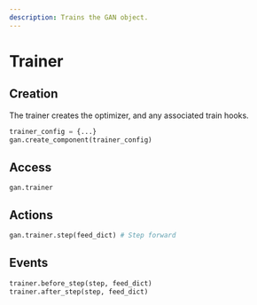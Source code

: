 ```yaml
---
description: Trains the GAN object.
---
```


# Trainer

## Creation

The trainer creates the optimizer, and any associated train hooks.

```python
trainer_config = {...}
gan.create_component(trainer_config)
```

## Access

```text
gan.trainer
```

## Actions

```python
gan.trainer.step(feed_dict) # Step forward
```

## Events

```python
trainer.before_step(step, feed_dict)
trainer.after_step(step, feed_dict)
```



